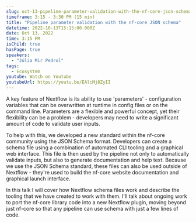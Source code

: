 ```yaml
---
slug: oct-13-pipeline-parameter-validation-with-the-nf-core-json-schema
timeframe: 3:15 - 3:30 PM (15 min)
title: "Pipeline parameter validation with the nf-core JSON schema"
datetime: 2022-10-13T15:15:00.000Z
date: Oct 13, 2022
time: 3:15 PM
isChild: true
hasPage: true
speakers:
  - "Júlia Mir Pedrol"
tags:
  - Ecosystem
youtube: Watch on Youtube
youtubeUrl: https://youtu.be/EAlcMj8ZyII
---
```

A key feature of Nextflow is its ability to use 'parameters' - configuration variables that can be overwritten at runtime in config files or on the command line. Parameters are a flexible and powerful concept, yet their flexibility can be a problem - developers may need to write a significant amount of code to validate user inputs.

To help with this, we developed a new standard within the nf-core community using the JSON Schema format. Developers can create a schema file using a combination of automated CLI tooling and a graphical web interface. This file is then used by the pipeline not only to automatically validate inputs, but also to generate documentation and help text. Because we use the JSON Schema standard, these files can also be used outside of Nextflow - they're used to build the nf-core website documentation and graphical launch interface.

In this talk I will cover how Nextflow schema files work and describe the tooling that we have created to work with them. I'll talk about ongoing work to port the nf-core library code into a new Nextflow plugin, moving beyond just nf-core so that any pipeline can use schema with just a few lines of code.
